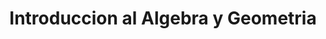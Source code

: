 ---
layout: ../../../layouts/Course.astro
title: Introduccion al Algebra y Geometria
sections:
    - title: Material Util
      subtitle: Aquí se encuentra material útil para el curso
      layout: list
      data:
        - title: Apuntes del profesor (Es toda la materia)
          link: https://lablicd.sytes.net/pdf/public/MAT1207/apuntes/A1.pdf
        - title: Pruebas años anteriores
          text: En labmat en cursos anteriores se pueden encontrar todas
          link: https://www.labmat.puc.cl/
---